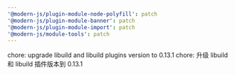 ```yaml
---
'@modern-js/plugin-module-node-polyfill': patch
'@modern-js/plugin-module-banner': patch
'@modern-js/plugin-module-import': patch
'@modern-js/module-tools': patch
---
```


chore: upgrade libuild and libuild plugins version to 0.13.1
chore: 升级 libuild 和 libuild 插件版本到 0.13.1
